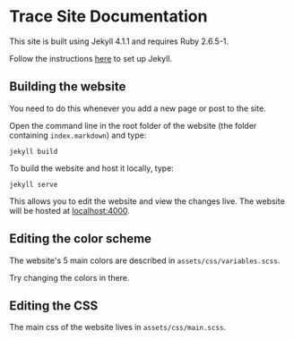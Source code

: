 # Trace Site Documentation

This site is built using Jekyll 4.1.1 and requires Ruby 2.6.5-1.

Follow the instructions [here](https://jekyllrb.com/docs/installation/) to set up Jekyll.

## Building the website
You need to do this whenever you add a new page or post to the site.

Open the command line in the root folder of the website (the folder containing ```index.markdown```) and type:

```jekyll build```

To build the website and host it locally, type:

 ```jekyll serve```

This allows you to edit the website and view the changes live. The website will be hosted at [localhost:4000](http://localhost:4000).

## Editing the color scheme
The website's 5 main colors are described in  ```assets/css/variables.scss```.

Try changing the colors in there.

## Editing the CSS
The main css of the website lives in ```assets/css/main.scss```.
